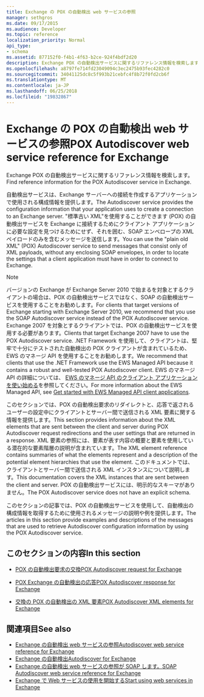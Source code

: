 ```yaml
---
title: Exchange の POX の自動検出 web サービスの参照
manager: sethgros
ms.date: 09/17/2015
ms.audience: Developer
ms.topic: reference
localization_priority: Normal
api_type:
- schema
ms.assetid: 877152f0-f4b1-4f63-b2ce-924f4bdf2d20
description: Exchange POX の自動検出サービスに関するリファレンス情報を検索します。
ms.openlocfilehash: a8797fe714fd23049094c3ec2475b93fec4282c0
ms.sourcegitcommit: 34041125dc8c5f993b21cebfc4f8b72f0fd2cb6f
ms.translationtype: MT
ms.contentlocale: ja-JP
ms.lasthandoff: 06/25/2018
ms.locfileid: "19832867"
---
```

# <a name="pox-autodiscover-web-service-reference-for-exchange"></a><span data-ttu-id="3d3bb-103">Exchange の POX の自動検出 web サービスの参照</span><span class="sxs-lookup"><span data-stu-id="3d3bb-103">POX Autodiscover web service reference for Exchange</span></span>

<span data-ttu-id="3d3bb-104">Exchange POX の自動検出サービスに関するリファレンス情報を検索します。</span><span class="sxs-lookup"><span data-stu-id="3d3bb-104">Find reference information for the POX Autodiscover service in Exchange.</span></span>
  
<span data-ttu-id="3d3bb-105">自動検出サービスは、Exchange サーバーへの接続を作成するアプリケーションで使用される構成情報を提供します。</span><span class="sxs-lookup"><span data-stu-id="3d3bb-105">The Autodiscover service provides the configuration information that your application uses to create a connection to an Exchange server.</span></span> <span data-ttu-id="3d3bb-106">"標準古い XML"を使用することができます (POX) の自動検出サービスを Exchange に接続するためにクライアント アプリケーションに必要な設定を見つけるためにせず、それを囲む、SOAP エンベロープの XML ペイロードのみを含むメッセージを送信します。</span><span class="sxs-lookup"><span data-stu-id="3d3bb-106">You can use the "plain old XML" (POX) Autodiscover service to send messages that consist only of XML payloads, without any enclosing SOAP envelopes, in order to locate the settings that a client application must have in order to connect to Exchange.</span></span>
  
> [!NOTE]
> <span data-ttu-id="3d3bb-107">バージョンの Exchange が Exchange Server 2010 で始まるを対象とするクライアントの場合は、POX の自動検出サービスではなく、SOAP の自動検出サービスを使用することをお勧めします。</span><span class="sxs-lookup"><span data-stu-id="3d3bb-107">For clients that target versions of Exchange starting with Exchange Server 2010, we recommend that you use the SOAP Autodiscover service instead of the POX Autodiscover service.</span></span> <span data-ttu-id="3d3bb-108">Exchange 2007 を対象とするクライアントでは、POX の自動検出サービスを使用する必要があります。</span><span class="sxs-lookup"><span data-stu-id="3d3bb-108">Clients that target Exchange 2007 have to use the POX Autodiscover service.</span></span> <span data-ttu-id="3d3bb-109">.NET Framework を使用して、クライアントは、堅牢で十分にテストされた自動検出の POX クライアントが含まれているため、EWS のマネージ API を使用することをお勧めします。</span><span class="sxs-lookup"><span data-stu-id="3d3bb-109">We recommend that clients that use the .NET Framework use the EWS Managed API because it contains a robust and well-tested POX Autodiscover client.</span></span> <span data-ttu-id="3d3bb-110">EWS のマネージ API の詳細については、 [EWS のマネージ API のクライアント アプリケーションを使い始める](http://msdn.microsoft.com/library/c2267733-6f4f-49e5-9614-1e4a24c3af1a%28Office.15%29.aspx)を参照してください。</span><span class="sxs-lookup"><span data-stu-id="3d3bb-110">For more information about the EWS Managed API, see [Get started with EWS Managed API client applications](http://msdn.microsoft.com/library/c2267733-6f4f-49e5-9614-1e4a24c3af1a%28Office.15%29.aspx).</span></span> 
  
<span data-ttu-id="3d3bb-111">このセクションでは、POX の自動検出要求のリダイレクトと、応答で返されるユーザーの設定中にクライアントとサーバー間で送信される XML 要素に関する情報を提供します。</span><span class="sxs-lookup"><span data-stu-id="3d3bb-111">This section provides information about the XML elements that are sent between the client and server during POX Autodiscover request redirections and the user settings that are returned in a response.</span></span> <span data-ttu-id="3d3bb-112">XML 要素の参照には、要素が表す内容の概要と要素を使用している潜在的な要素階層の説明が含まれています。</span><span class="sxs-lookup"><span data-stu-id="3d3bb-112">The XML element reference contains summaries of what the elements represent and a description of the potential element hierarchies that use the element.</span></span> <span data-ttu-id="3d3bb-113">このドキュメントでは、クライアントとサーバー間で送信される XML インスタンスについて説明します。</span><span class="sxs-lookup"><span data-stu-id="3d3bb-113">This documentation covers the XML instances that are sent between the client and server.</span></span> <span data-ttu-id="3d3bb-114">POX の自動検出サービスには、明示的なスキーマがありません。</span><span class="sxs-lookup"><span data-stu-id="3d3bb-114">The POX Autodiscover service does not have an explicit schema.</span></span>
  
<span data-ttu-id="3d3bb-115">このセクションの記事では、POX の自動検出サービスを使用して、自動検出の構成情報を取得するために使用されるメッセージの説明や例を提供します。</span><span class="sxs-lookup"><span data-stu-id="3d3bb-115">The articles in this section provide examples and descriptions of the messages that are used to retrieve Autodiscover configuration information by using the POX Autodiscover service.</span></span> 
  
## <a name="in-this-section"></a><span data-ttu-id="3d3bb-116">このセクションの内容</span><span class="sxs-lookup"><span data-stu-id="3d3bb-116">In this section</span></span>
<span data-ttu-id="3d3bb-117"><a name="bk_InThisSection"> </a></span><span class="sxs-lookup"><span data-stu-id="3d3bb-117"></span></span>

- [<span data-ttu-id="3d3bb-118">POX の自動検出要求の交換</span><span class="sxs-lookup"><span data-stu-id="3d3bb-118">POX Autodiscover request for Exchange</span></span>](pox-autodiscover-request-for-exchange.md)
    
- [<span data-ttu-id="3d3bb-119">POX Exchange の自動検出の応答</span><span class="sxs-lookup"><span data-stu-id="3d3bb-119">POX Autodiscover response for Exchange</span></span>](pox-autodiscover-response-for-exchange.md)
    
- [<span data-ttu-id="3d3bb-120">交換の POX の自動検出の XML 要素</span><span class="sxs-lookup"><span data-stu-id="3d3bb-120">POX Autodiscover XML elements for Exchange</span></span>](pox-autodiscover-xml-elements-for-exchange.md)
    
## <a name="see-also"></a><span data-ttu-id="3d3bb-121">関連項目</span><span class="sxs-lookup"><span data-stu-id="3d3bb-121">See also</span></span>

- [<span data-ttu-id="3d3bb-122">Exchange の自動検出 web サービスの参照</span><span class="sxs-lookup"><span data-stu-id="3d3bb-122">Autodiscover web service reference for Exchange</span></span>](autodiscover-web-service-reference-for-exchange.md)
- [<span data-ttu-id="3d3bb-123">Exchange の自動検出</span><span class="sxs-lookup"><span data-stu-id="3d3bb-123">Autodiscover for Exchange</span></span>](../exchange-web-services/autodiscover-for-exchange.md)   
- [<span data-ttu-id="3d3bb-124">Exchange の自動検出 web サービスの参照が SOAP します。</span><span class="sxs-lookup"><span data-stu-id="3d3bb-124">SOAP Autodiscover web service reference for Exchange</span></span>](soap-autodiscover-web-service-reference-for-exchange.md)
- [<span data-ttu-id="3d3bb-125">Exchange で Web サービスの使用を開始する</span><span class="sxs-lookup"><span data-stu-id="3d3bb-125">Start using web services in Exchange</span></span>](../exchange-web-services/start-using-web-services-in-exchange.md)
    

